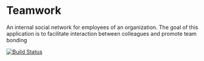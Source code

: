 # Teamwork
An internal social network for employees of an organization. The goal of this application is to facilitate  interaction between colleagues and promote team bonding

[![Build Status](https://travis-ci.org/taydrey/Teamwork.svg?branch=master)](https://travis-ci.org/taydrey/Teamwork)